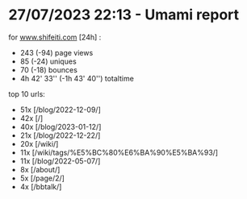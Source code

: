 # 27/07/2023 22:13 - Umami report
for www.shifeiti.com [24h] :

 - 243 (-94) page views
 - 85 (-24) uniques
 - 70 (-18) bounces
 - 4h 42' 33'' (-1h 43' 40'') totaltime


top 10 urls:
 - 51x [/blog/2022-12-09/]
 - 42x [/]
 - 40x [/blog/2023-01-12/]
 - 21x [/blog/2022-12-22/]
 - 20x [/wiki/]
 - 11x [/wiki/tags/%E5%BC%80%E6%BA%90%E5%BA%93/]
 - 11x [/blog/2022-05-07/]
 - 8x [/about/]
 - 5x [/page/2/]
 - 4x [/bbtalk/]


